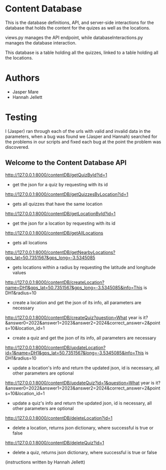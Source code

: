 # Content Database

This is the database definitions, API, and server-side interactions for the database that holds the content for the quizes as well as the locations.

views.py manages the API endpoint, while databaseInteractions.py manages the database interaction.

This database is a table holding all the quizzes, linked to a table holding all the locations.


# Authors

 - Jasper Mare
 - Hannah Jellett

# Testing

I (Jasper) ran through each of the urls with valid and invalid data in the parameters, 
when a bug was found we (Jasper and Hannah) searched for the problems in our scripts and fixed each bug at the 
point the problem was discovered.




## Welcome to the Content Database API

http://127.0.0.1:8000/contentDB/getQuizById?id=1
 - get the json for a quiz by requesting with its id

http://127.0.0.1:8000/contentDB/getQuizzesByLocation?id=1
 - gets all quizzes that have the same location 

http://127.0.0.1:8000/contentDB/getLocationById?id=1
 - get the json for a location by requesting with its id

 http://127.0.0.1:8000/contentDB/getAllLocations
 - gets all locations

 http://127.0.0.1:8000/contentDB/getNearbyLocations?gps_lat=50.7351567&gps_long=-3.5345085
 - gets locations within a radius by requesting the latitude and longitude values

 http://127.0.0.1:8000/contentDB/createLocation?name=DH1&gps_lat=50.7351567&gps_long=-3.5345085&info=This is DH1&radius=10
- create a location and get the json of its info, all parameters are necessary

http://127.0.0.1:8000/contentDB/createQuiz?question=What year is it?&answer0=2022&answer1=2023&answer2=2024&correct_answer=2&points=10&location_id=1
- create a quiz and get the json of its info, all parameters are necessary

http://127.0.0.1:8000/contentDB/updateLocation?id=1&name=DH1&gps_lat=50.7351567&long=-3.5345085&info=This is DH1&radius=10
- update a location's info and return the updated json, id is necessary, all other parameters are optional

http://127.0.0.1:8000/contentDB/updateQuiz?id=1&question=What year is it?&answer0=2022&answer1=2023&answer2=2024&correct_answer=2&points=10&location_id=1
- update a quiz's info and return the updated json, id is necessary, all other parameters are optional

http://127.0.0.1:8000/contentDB/deleteLocation?id=1
 - delete a location, returns json dictionary, where successful is true or false

 http://127.0.0.1:8000/contentDB/deleteQuiz?id=1
 - delete a quiz, returns json dictionary, where successful is true or false



(instructions written by Hannah Jellett)
